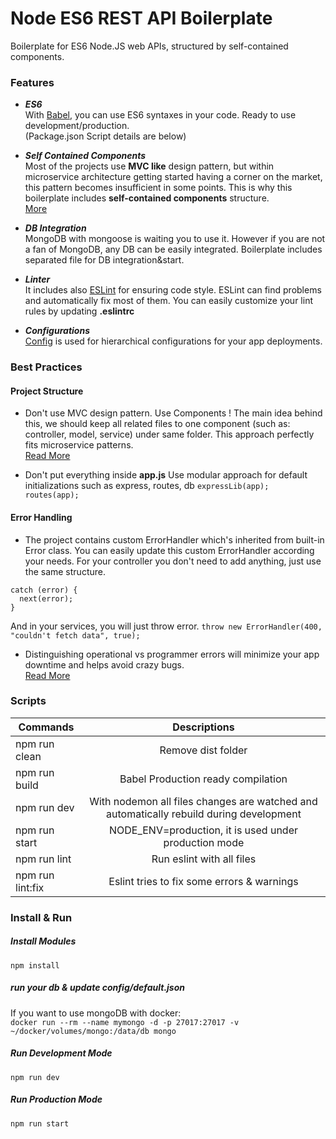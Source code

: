 # Node ES6 REST API Boilerplate

Boilerplate for ES6 Node.JS web APIs, structured by self-contained components.

### Features

- **_ES6_** <br>
  With [Babel](https://babeljs.io/), you can use ES6 syntaxes in your code. Ready to use development/production. <br>
  (Package.json Script details are below)

- **_Self Contained Components_** <br>
  Most of the projects use **MVC like** design pattern, but within microservice architecture getting started having a corner on the market, this pattern becomes insufficient in some points. This is why this boilerplate includes **self-contained components** structure.
  <br> [More](https://github.com/goldbergyoni/nodebestpractices/blob/master/sections/projectstructre/breakintcomponents.md)

- **_DB Integration_** <br>
  MongoDB with mongoose is waiting you to use it. However if you are not a fan of MongoDB, any DB can be easily integrated. Boilerplate includes separated file for DB integration&start.

- **_Linter_** <br>
  It includes also [ESLint](https://www.npmjs.com/package/eslint) for ensuring code style. ESLint can find problems and automatically fix most of them. You can easily customize your lint rules by updating **.eslintrc**

- **_Configurations_** <br>
  [Config](https://www.npmjs.com/package/config) is used for hierarchical configurations for your app deployments.

### Best Practices

#### Project Structure

- Don't use MVC design pattern. Use Components !
  The main idea behind this, we should keep all related files to one component (such as: controller, model, service) under same folder. This approach perfectly fits microservice patterns. <br>
  [Read More](https://github.com/goldbergyoni/nodebestpractices/blob/master/sections/projectstructre/breakintcomponents.md)

- Don't put everything inside **app.js**
  Use modular approach for default initializations such as express, routes, db
  `expressLib(app); routes(app);`

#### Error Handling

* The project contains custom ErrorHandler which's inherited from built-in Error class. You can easily update this custom ErrorHandler according your needs.
For your controller you don't need to add anything, just use the same structure.

```
catch (error) {
  next(error);
}
```

And in your services, you will just throw error.
`throw new ErrorHandler(400, "couldn't fetch data", true);`

* Distinguishing operational vs programmer errors will minimize your app downtime and helps avoid crazy bugs. <br>
[Read More](https://github.com/goldbergyoni/nodebestpractices/blob/master/sections/errorhandling/operationalvsprogrammererror.md)

### Scripts

| Commands         | Descriptions  |
| ---------------- |:-------------:|
| npm run clean    | Remove dist folder |
| npm run build    | Babel Production ready compilation |
| npm run dev      | With nodemon all files changes are watched and automatically rebuild during development |
| npm run start    | NODE_ENV=production, it is used under production mode |
| npm run lint     | Run eslint with all files |
| npm run lint:fix | Eslint tries to fix some errors & warnings |

### Install & Run

##### Install Modules

`npm install`

##### run your db & update config/default.json

If you want to use mongoDB with docker: <br>
`docker run --rm --name mymongo -d -p 27017:27017 -v ~/docker/volumes/mongo:/data/db mongo`

##### Run Development Mode

`npm run dev`

##### Run Production Mode

`npm run start`
